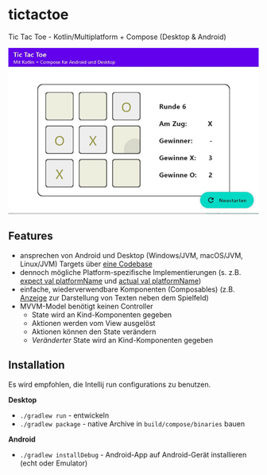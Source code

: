 # tictactoe

Tic Tac Toe - Kotlin/Multiplatform + Compose (Desktop &amp; Android)

![Screenshot von der Desktop-App](./screenshots/Desktop.jpg)

## Features
- ansprechen von Android und Desktop (Windows/JVM, macOS/JVM, Linux/JVM) Targets über [eine Codebase](./common/src/commonMain/kotlin/com/toleno/common)
- dennoch mögliche Platform-spezifische Implementierungen (s. z.B. [expect val platformName](./common/src/commonMain/kotlin/com/toleno/common/platform.kt) und [actual val platformName](./common/src/desktopMain/kotlin/com/toleno/common/platform.kt))
- einfache, wiederverwendbare Komponenten (Composables) (z.B. [Anzeige](./common/src/commonMain/kotlin/com/toleno/common/Anzeige.kt) zur Darstellung von Texten neben dem Spielfeld)
- MVVM-Model benötigt keinen Controller
    - State wird an Kind-Komponenten gegeben
    - Aktionen werden vom View ausgelöst
    - Aktionen können den State verändern
    - *Veränderter* State wird an Kind-Komponenten gegeben
    
## Installation
Es wird empfohlen, die Intellij run configurations zu benutzen.

**Desktop**
- `./gradlew run` - entwickeln
- `./gradlew package` - native Archive in `build/compose/binaries` bauen

**Android**
- `./gradlew installDebug` - Android-App auf Android-Gerät installieren (echt oder Emulator)